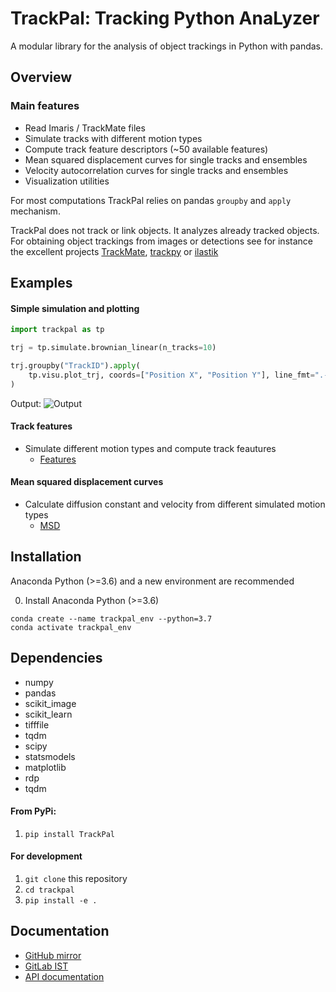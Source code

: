 # TrackPal: Tracking Python AnaLyzer

A modular library for the analysis of object trackings in Python with pandas.

## Overview
### Main features
* Read Imaris / TrackMate files
* Simulate tracks with different motion types
* Compute track feature descriptors (~50 available features)
* Mean squared displacement curves for single tracks and ensembles
* Velocity autocorrelation curves for single tracks and ensembles
* Visualization utilities

For most computations TrackPal relies on pandas `groupby` and `apply` mechanism.

TrackPal does not track or link objects. It analyzes already tracked objects.
For obtaining object trackings from images or detections see for instance the
excellent projects [TrackMate](https://imagej.net/TrackMate),
[trackpy](http://soft-matter.github.io/trackpy) or [ilastik](ilastik.org)


## Examples

#### Simple simulation and plotting

```python
import trackpal as tp

trj = tp.simulate.brownian_linear(n_tracks=10)

trj.groupby("TrackID").apply(
    tp.visu.plot_trj, coords=["Position X", "Position Y"], line_fmt=".-",
)
```

Output:
![Output](doc/img/bl_tracks_01.png)


#### Track features

* Simulate different motion types and compute track feautures
    * [Features](examples/01_track_features.ipynb)

#### Mean squared displacement curves

* Calculate diffusion constant and velocity from different simulated motion types
    * [MSD](examples/02_mean_square_displacement_curves.ipynb)

## Installation

Anaconda Python (>=3.6) and a new environment are recommended

0. Install Anaconda Python (>=3.6)

```shell
conda create --name trackpal_env --python=3.7
conda activate trackpal_env
```

## Dependencies

* numpy
* pandas
* scikit_image
* scikit_learn
* tifffile
* tqdm
* scipy
* statsmodels
* matplotlib
* rdp
* tqdm

#### From PyPi:

1. `pip install TrackPal`

#### For development

1. `git clone` this repository
2. `cd trackpal`
3. `pip install -e .`


## Documentation

* [GitHub mirror](https://github.com/sommerc/trackpal)
* [GitLab IST](https://git.ist.ac.at/csommer/trackpal)
* [API documentation](https://trackpal.github.io/trackpal)

